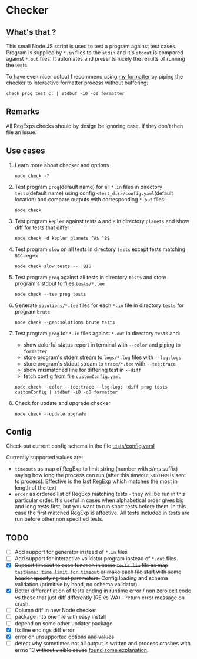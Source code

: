 # Checker

## What's that ?

This small Node.JS script is used to test a program against test cases. Program is supplied by `*.in` files to the `stdin` and it's `stdout` is compared against `*.out` files. It automates and presents nicely the results of running the tests.

To have even nicer output I recommend using [my formatter](https://github.com/T3sT3ro/T3sT3ro.github.io/tree/master/stuff/formatter) by piping the checker to interactive formatter process without buffering:

```
check prog test c: | stdbuf -i0 -o0 formatter
```

## Remarks

All RegExps checks should by design be ignoring case. If they don't then file an issue.

## Use cases

1. Learn more about checker and options

   ```
   node check -?
   ```

2. Test program `prog`(default name) for all `*.in` files in directory `tests`(default name) using config `<test_dir>/config.yaml`(default location) and compare outputs with corresponding `*.out` files:

    ```
    node check
    ```

3. Test program `kepler` against tests `A` and `B` in directory `planets` and show diff for tests that differ

    ```
    node check -d kepler planets ^A$ ^B$ 
    ```

4. Test program `slow` on all tests in directory `tests` except tests matching `BIG` regex

    ```
    node check slow tests -- !BIG
    ```

5. Test program `prog` against all tests in directory `tests` and store program's stdout to files `tests/*.tee`

    ```
    node check --tee prog tests
    ```

6. Generate `solutions/*.tee` files for each `*.in` file in directory `tests` for program `brute`

    ```
    node check --gen:solutions brute tests
    ```

7. Test program `prog` for `*.in` files against `*.out` in directory `tests` and:
   - show colorful status report in terminal with `--color` and piping to `formatter`
   - store program's stderr stream to `logs/*.log` files with `--log:logs`
   - store program's stdout stream to `trace/*.tee` with `--tee:trace`
   - show mismatched line for differing test in `--diff`
   - fetch config from file `customConfig.yaml`

    ```
    node check --color --tee:trace --log:logs -diff prog tests customConfig | stdbuf -i0 -o0 formatter
    ```

8. Check for update and upgrade checker

   ```
   node check --update:upgrade
   ```

## Config

Check out current config schema in the file [tests/config.yaml](tests/config.yaml)

Currently supported values are:

- `timeouts` as map of RegExp to limit string (number with s/ms suffix) saying how long the process can run (after this timeout `SIGTERM` is sent to process). Effective is the last RegExp which matches the most in length of the text
- `order` as ordered list of RegExp matching tests - they will be run in this particular order. It's useful in cases when alphabetical order gives big and long tests first, but you want to run short tests before them. In this case the first matched RegExp is affective. All tests included in tests are run before other non specified tests.

## TODO

- [ ] Add support for generator instead of `*.in` files
- [ ] Add support for interactive validator program instead of `*.out` files.
- [X] ~~Support timeout to exec function in some `tests.lim` file as map `testName: time limit for timeout` or make each file start with some header specifying test parameters.~~ Config loading and schema validation (primitive by hand, no schema validator).
- [X] Better differentiation of tests ending in runtime error / non zero exit code vs those that just diff differently (RE vs WA) - return error message on crash.
- [ ] Column diff in new Node checker
- [ ] package into one file with easy install
- [ ] depend on some other updater package
- [X] fix line endings diff error
- [X] error on unsupported options ~~and values~~
- [ ] detect why sometimes not all output is written and process crashes with errno 13 ~~without visible cause~~ [found some explanation](https://stackoverflow.com/questions/46914025/node-exits-without-error-and-doesnt-await-promise-event-callback/46916601#46916601).
